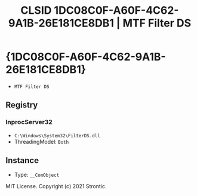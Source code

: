 ﻿---
title: "CLSID 1DC08C0F-A60F-4C62-9A1B-26E181CE8DB1 | MTF Filter DS"
excerpt: What is COM-Object CLSID 1DC08C0F-A60F-4C62-9A1B-26E181CE8DB1?
---

# {1DC08C0F-A60F-4C62-9A1B-26E181CE8DB1}

* `MTF Filter DS`

## Registry


### InprocServer32

* `C:\Windows\System32\FilterDS.dll`
* ThreadingModel: `Both`

## Instance

* Type: `__ComObject`

MIT License. Copyright (c) 2021 Strontic.


